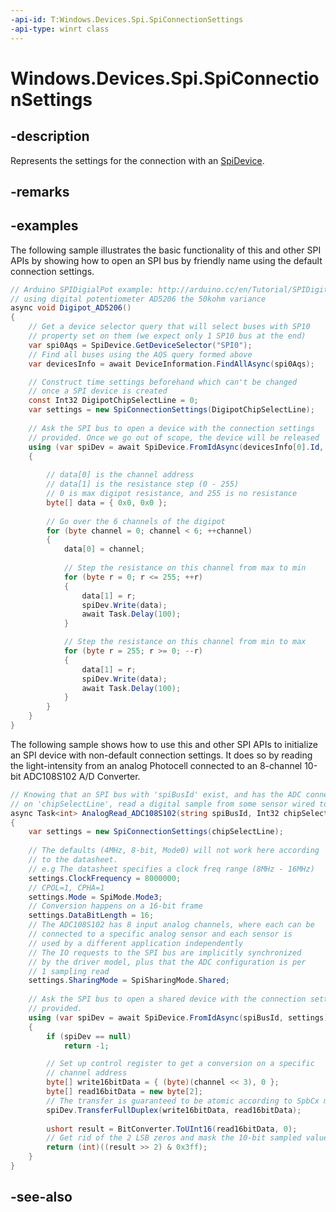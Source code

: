 ```yaml
---
-api-id: T:Windows.Devices.Spi.SpiConnectionSettings
-api-type: winrt class
---
```


<!-- Class syntax.
public class SpiConnectionSettings : Windows.Devices.Spi.ISpiConnectionSettings
-->

# Windows.Devices.Spi.SpiConnectionSettings

## -description
Represents the settings for the connection with an [SpiDevice](https://docs.microsoft.com/uwp/api/windows.devices.spi.spidevice).

## -remarks

## -examples

The following sample illustrates the basic functionality of this and other SPI APIs by showing how to open an SPI bus by friendly name using the default connection settings.

```csharp
// Arduino SPIDigialPot example: http://arduino.cc/en/Tutorial/SPIDigitalPot 
// using digital potentiometer AD5206 the 50kohm variance 
async void Digipot_AD5206() 
{ 
    // Get a device selector query that will select buses with SP10 
    // property set on them (we expect only 1 SP10 bus at the end) 
    var spi0Aqs = SpiDevice.GetDeviceSelector("SPI0"); 
    // Find all buses using the AQS query formed above 
    var devicesInfo = await DeviceInformation.FindAllAsync(spi0Aqs); 

    // Construct time settings beforehand which can't be changed 
    // once a SPI device is created 
    const Int32 DigipotChipSelectLine = 0; 
    var settings = new SpiConnectionSettings(DigipotChipSelectLine); 
    
    // Ask the SPI bus to open a device with the connection settings 
    // provided. Once we go out of scope, the device will be released 
    using (var spiDev = await SpiDevice.FromIdAsync(devicesInfo[0].Id, settings)) 
    { 
    
        // data[0] is the channel address 
        // data[1] is the resistance step (0 - 255) 
        // 0 is max digipot resistance, and 255 is no resistance 
        byte[] data = { 0x0, 0x0 }; 
        
        // Go over the 6 channels of the digipot 
        for (byte channel = 0; channel < 6; ++channel) 
        { 
            data[0] = channel; 
            
            // Step the resistance on this channel from max to min 
            for (byte r = 0; r <= 255; ++r) 
            { 
                data[1] = r; 
                spiDev.Write(data); 
                await Task.Delay(100); 
            } 

            // Step the resistance on this channel from min to max 
            for (byte r = 255; r >= 0; --r) 
            { 
                data[1] = r; 
                spiDev.Write(data); 
                await Task.Delay(100); 
            } 
        } 
    } 
} 
```
The following sample shows how to use this and other SPI APIs to initialize an SPI device with non-default connection settings. It does so by reading the light-intensity from an analog Photocell connected to an 8-channel 10-bit ADC108S102 A/D Converter.

```csharp
// Knowing that an SPI bus with 'spiBusId' exist, and has the ADC connected 
// on 'chipSelectLine', read a digital sample from some sensor wired to 'channel' 
async Task<int> AnalogRead_ADC108S102(string spiBusId, Int32 chipSelectLine, byte channel) 
{ 
    var settings = new SpiConnectionSettings(chipSelectLine); 
    
    // The defaults (4MHz, 8-bit, Mode0) will not work here according 
    // to the datasheet. 
    // e.g The datasheet specifies a clock freq range (8MHz - 16MHz) 
    settings.ClockFrequency = 8000000; 
    // CPOL=1, CPHA=1 
    settings.Mode = SpiMode.Mode3; 
    // Conversion happens on a 16-bit frame 
    settings.DataBitLength = 16; 
    // The ADC108S102 has 8 input analog channels, where each can be 
    // connected to a specific analog sensor and each sensor is 
    // used by a different application independently 
    // The IO requests to the SPI bus are implicitly synchronized 
    // by the driver model, plus that the ADC configuration is per 
    // 1 sampling read 
    settings.SharingMode = SpiSharingMode.Shared; 
    
    // Ask the SPI bus to open a shared device with the connection settings 
    // provided. 
    using (var spiDev = await SpiDevice.FromIdAsync(spiBusId, settings)) 
    { 
        if (spiDev == null) 
            return -1; 

        // Set up control register to get a conversion on a specific 
        // channel address 
        byte[] write16bitData = { (byte)(channel << 3), 0 }; 
        byte[] read16bitData = new byte[2]; 
        // The transfer is guaranteed to be atomic according to SpbCx model 
        spiDev.TransferFullDuplex(write16bitData, read16bitData); 
        
        ushort result = BitConverter.ToUInt16(read16bitData, 0); 
        // Get rid of the 2 LSB zeros and mask the 10-bit sampled value 
        return (int)((result >> 2) & 0x3ff); 
    } 
} 
```

## -see-also
